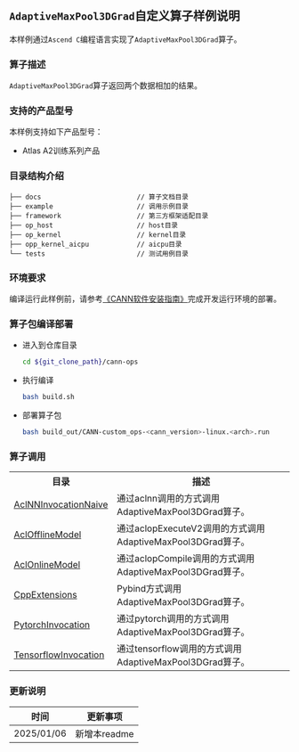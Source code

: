 ## `AdaptiveMaxPool3DGrad`自定义算子样例说明 
本样例通过`Ascend C`编程语言实现了`AdaptiveMaxPool3DGrad`算子。

### 算子描述
`AdaptiveMaxPool3DGrad`算子返回两个数据相加的结果。

### 支持的产品型号
本样例支持如下产品型号：
- Atlas A2训练系列产品

### 目录结构介绍
```
├── docs                        // 算子文档目录
├── example                     // 调用示例目录
├── framework                   // 第三方框架适配目录
├── op_host                     // host目录
├── op_kernel                   // kernel目录
├── opp_kernel_aicpu            // aicpu目录
└── tests                       // 测试用例目录
```

### 环境要求
编译运行此样例前，请参考[《CANN软件安装指南》](https://hiascend.com/document/redirect/CannCommunityInstSoftware)完成开发运行环境的部署。

### 算子包编译部署
  - 进入到仓库目录

    ```bash
    cd ${git_clone_path}/cann-ops
    ```

  - 执行编译

    ```bash
    bash build.sh
    ```

  - 部署算子包

    ```bash
    bash build_out/CANN-custom_ops-<cann_version>-linux.<arch>.run
    ```
### 算子调用
<table>
    <th>目录</th><th>描述</th>
    <tr>
        <td><a href="./examples/AclNNInvocationNaive"> AclNNInvocationNaive</td><td>通过aclnn调用的方式调用AdaptiveMaxPool3DGrad算子。</td>
    </tr>
    <tr>
        <td><a href="./examples/AclOfflineModel"> AclOfflineModel</td><td>通过aclopExecuteV2调用的方式调用AdaptiveMaxPool3DGrad算子。</td>
    </tr>
    <tr>
        <td><a href="./examples/AclOnlineModel"> AclOnlineModel</td><td>通过aclopCompile调用的方式调用AdaptiveMaxPool3DGrad算子。</td>
    </tr>
    <tr>
        <td><a href="./examples/CppExtensions"> CppExtensions</td><td>Pybind方式调用AdaptiveMaxPool3DGrad算子。</td>
    </tr>
    <tr>
        <td><a href="./examples/PytorchInvocation"> PytorchInvocation</td><td>通过pytorch调用的方式调用AdaptiveMaxPool3DGrad算子。</td>
    </tr>
    <tr>
        <td><a href="./examples/TensorflowInvocation"> TensorflowInvocation</td><td>通过tensorflow调用的方式调用AdaptiveMaxPool3DGrad算子。</td>
    </tr>
</table>

### 更新说明
| 时间 | 更新事项 |
|----|------|
| 2025/01/06 | 新增本readme |
